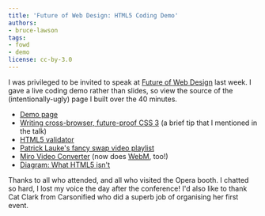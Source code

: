 ```yaml
---
title: 'Future of Web Design: HTML5 Coding Demo'
authors:
- bruce-lawson
tags:
- fowd
- demo
license: cc-by-3.0
---
```


<p>I was privileged to be invited to speak at <a href="http://futureofwebdesign.com/">Future of Web Design</a> last week. I gave a live coding demo rather than slides, so view the source of the (intentionally-ugly) page I built over the 40 minutes.

<ul>
<li><a href="http://people.opera.com/brucel/talks/2010/FOWD/FOWD-brucelawson.html">Demo page</a></li>
<li><a href="http://www.brucelawson.co.uk/2010/cross-browser-future-proof-css-3/">Writing cross-browser, future-proof CSS 3</a> (a brief tip that I mentioned in the talk)</li>
<li><a href="http://html5.validator.nu/">HTML5 validator</a></li>
<li><a href="http://people.opera.com/patrickl/articles/chip.eu-video-article/examples/fancy-swap/">Patrick Lauke&#39;s fancy swap video playlist</a></li>
<li><a href="http://www.mirovideoconverter.com/">Miro Video Converter</a> (now does <a href="http://labs.opera.com/news/2010/05/19/">WebM</a>, too!)</li>
<li><a href="http://www.flickr.com/photos/24374884@N08/4603715307/">Diagram: What HTML5 isn&#39;t</a></li>
</ul>


<p>Thanks to all who attended, and all who visited the Opera booth. I chatted so hard, I lost my voice the day after the conference! I&#39;d also like to thank Cat Clark from Carsonified who did a superb job of organising her first event.</p></p>

